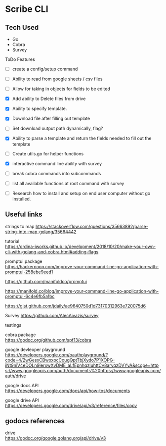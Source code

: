 # Scribe CLI

## Tech Used
* Go
* Cobra
* Survey

ToDo Features
- [ ] create a config/setup command
- [ ] Ability to read from google sheets / csv files
- [ ] Allow for taking in objects for fields to be edited
- [x] Add ability to Delete files from drive
- [x] Ability to specify template.
- [x] Download file after filling out template
- [ ] Set download output path dynamically, flag?
- [x] Ability to parse a template and return the fields needed to fill out the template
- [ ] Create utils.go for helper functions
- [x] interactive command line ability with survey
- [ ] break cobra commands into subcommands
- [ ] list all available functions at root command with survey
- [ ] Research how to install and setup on end user computer without go installed. 


## Useful links

strings to map
https://stackoverflow.com/questions/35663892/parse-string-into-map-golang/35664442

tutorial  
https://ordina-jworks.github.io/development/2018/10/20/make-your-own-cli-with-golang-and-cobra.html#adding-flags

promptui package  
https://hackernoon.com/improve-your-command-line-go-application-with-promptui-258ebe9eed1  

https://github.com/manifoldco/promptui  

https://manifold.co/blog/improve-your-command-line-go-application-with-promptui-6c4e6fb5a1bc

https://gist.github.com/jdaily/ae9640750d1d73170312963e720075d6

Survey
https://github.com/AlecAivazis/survey

testings

cobra package  
https://godoc.org/github.com/spf13/cobra

google devleoper playground  
https://developers.google.com/oauthplayground/?code=4/2wGesxCBwoxpcCougQptTbjXydo7P1XOPG-iNt9niV4eDOLn9ierxwXvDME_aLfEpnhqzIuhttCv8arvqzDVYvA&scope=https://www.googleapis.com/auth/documents%20https://www.googleapis.com/auth/drive

google docs API    
https://developers.google.com/docs/api/how-tos/documents


google drive API  
https://developers.google.com/drive/api/v3/reference/files/copy

## godocs references
drive  
https://godoc.org/google.golang.org/api/drive/v3
